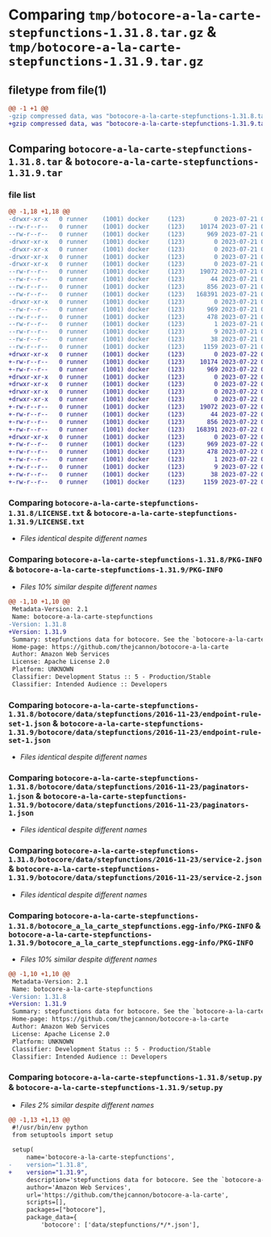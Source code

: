 # Comparing `tmp/botocore-a-la-carte-stepfunctions-1.31.8.tar.gz` & `tmp/botocore-a-la-carte-stepfunctions-1.31.9.tar.gz`

## filetype from file(1)

```diff
@@ -1 +1 @@
-gzip compressed data, was "botocore-a-la-carte-stepfunctions-1.31.8.tar", last modified: Fri Jul 21 01:21:52 2023, max compression
+gzip compressed data, was "botocore-a-la-carte-stepfunctions-1.31.9.tar", last modified: Sat Jul 22 01:20:53 2023, max compression
```

## Comparing `botocore-a-la-carte-stepfunctions-1.31.8.tar` & `botocore-a-la-carte-stepfunctions-1.31.9.tar`

### file list

```diff
@@ -1,18 +1,18 @@
-drwxr-xr-x   0 runner    (1001) docker     (123)        0 2023-07-21 01:21:52.599502 botocore-a-la-carte-stepfunctions-1.31.8/
--rw-r--r--   0 runner    (1001) docker     (123)    10174 2023-07-21 01:21:52.000000 botocore-a-la-carte-stepfunctions-1.31.8/LICENSE.txt
--rw-r--r--   0 runner    (1001) docker     (123)      969 2023-07-21 01:21:52.599502 botocore-a-la-carte-stepfunctions-1.31.8/PKG-INFO
-drwxr-xr-x   0 runner    (1001) docker     (123)        0 2023-07-21 01:21:52.599502 botocore-a-la-carte-stepfunctions-1.31.8/botocore/
-drwxr-xr-x   0 runner    (1001) docker     (123)        0 2023-07-21 01:21:52.599502 botocore-a-la-carte-stepfunctions-1.31.8/botocore/data/
-drwxr-xr-x   0 runner    (1001) docker     (123)        0 2023-07-21 01:21:52.599502 botocore-a-la-carte-stepfunctions-1.31.8/botocore/data/stepfunctions/
-drwxr-xr-x   0 runner    (1001) docker     (123)        0 2023-07-21 01:21:52.599502 botocore-a-la-carte-stepfunctions-1.31.8/botocore/data/stepfunctions/2016-11-23/
--rw-r--r--   0 runner    (1001) docker     (123)    19072 2023-07-21 01:21:06.000000 botocore-a-la-carte-stepfunctions-1.31.8/botocore/data/stepfunctions/2016-11-23/endpoint-rule-set-1.json
--rw-r--r--   0 runner    (1001) docker     (123)       44 2023-07-21 01:21:06.000000 botocore-a-la-carte-stepfunctions-1.31.8/botocore/data/stepfunctions/2016-11-23/examples-1.json
--rw-r--r--   0 runner    (1001) docker     (123)      856 2023-07-21 01:21:06.000000 botocore-a-la-carte-stepfunctions-1.31.8/botocore/data/stepfunctions/2016-11-23/paginators-1.json
--rw-r--r--   0 runner    (1001) docker     (123)   168391 2023-07-21 01:21:06.000000 botocore-a-la-carte-stepfunctions-1.31.8/botocore/data/stepfunctions/2016-11-23/service-2.json
-drwxr-xr-x   0 runner    (1001) docker     (123)        0 2023-07-21 01:21:52.599502 botocore-a-la-carte-stepfunctions-1.31.8/botocore_a_la_carte_stepfunctions.egg-info/
--rw-r--r--   0 runner    (1001) docker     (123)      969 2023-07-21 01:21:52.000000 botocore-a-la-carte-stepfunctions-1.31.8/botocore_a_la_carte_stepfunctions.egg-info/PKG-INFO
--rw-r--r--   0 runner    (1001) docker     (123)      478 2023-07-21 01:21:52.000000 botocore-a-la-carte-stepfunctions-1.31.8/botocore_a_la_carte_stepfunctions.egg-info/SOURCES.txt
--rw-r--r--   0 runner    (1001) docker     (123)        1 2023-07-21 01:21:52.000000 botocore-a-la-carte-stepfunctions-1.31.8/botocore_a_la_carte_stepfunctions.egg-info/dependency_links.txt
--rw-r--r--   0 runner    (1001) docker     (123)        9 2023-07-21 01:21:52.000000 botocore-a-la-carte-stepfunctions-1.31.8/botocore_a_la_carte_stepfunctions.egg-info/top_level.txt
--rw-r--r--   0 runner    (1001) docker     (123)       38 2023-07-21 01:21:52.599502 botocore-a-la-carte-stepfunctions-1.31.8/setup.cfg
--rw-r--r--   0 runner    (1001) docker     (123)     1159 2023-07-21 01:21:52.000000 botocore-a-la-carte-stepfunctions-1.31.8/setup.py
+drwxr-xr-x   0 runner    (1001) docker     (123)        0 2023-07-22 01:20:53.549358 botocore-a-la-carte-stepfunctions-1.31.9/
+-rw-r--r--   0 runner    (1001) docker     (123)    10174 2023-07-22 01:20:53.000000 botocore-a-la-carte-stepfunctions-1.31.9/LICENSE.txt
+-rw-r--r--   0 runner    (1001) docker     (123)      969 2023-07-22 01:20:53.549358 botocore-a-la-carte-stepfunctions-1.31.9/PKG-INFO
+drwxr-xr-x   0 runner    (1001) docker     (123)        0 2023-07-22 01:20:53.549358 botocore-a-la-carte-stepfunctions-1.31.9/botocore/
+drwxr-xr-x   0 runner    (1001) docker     (123)        0 2023-07-22 01:20:53.549358 botocore-a-la-carte-stepfunctions-1.31.9/botocore/data/
+drwxr-xr-x   0 runner    (1001) docker     (123)        0 2023-07-22 01:20:53.549358 botocore-a-la-carte-stepfunctions-1.31.9/botocore/data/stepfunctions/
+drwxr-xr-x   0 runner    (1001) docker     (123)        0 2023-07-22 01:20:53.549358 botocore-a-la-carte-stepfunctions-1.31.9/botocore/data/stepfunctions/2016-11-23/
+-rw-r--r--   0 runner    (1001) docker     (123)    19072 2023-07-22 01:20:09.000000 botocore-a-la-carte-stepfunctions-1.31.9/botocore/data/stepfunctions/2016-11-23/endpoint-rule-set-1.json
+-rw-r--r--   0 runner    (1001) docker     (123)       44 2023-07-22 01:20:09.000000 botocore-a-la-carte-stepfunctions-1.31.9/botocore/data/stepfunctions/2016-11-23/examples-1.json
+-rw-r--r--   0 runner    (1001) docker     (123)      856 2023-07-22 01:20:09.000000 botocore-a-la-carte-stepfunctions-1.31.9/botocore/data/stepfunctions/2016-11-23/paginators-1.json
+-rw-r--r--   0 runner    (1001) docker     (123)   168391 2023-07-22 01:20:09.000000 botocore-a-la-carte-stepfunctions-1.31.9/botocore/data/stepfunctions/2016-11-23/service-2.json
+drwxr-xr-x   0 runner    (1001) docker     (123)        0 2023-07-22 01:20:53.549358 botocore-a-la-carte-stepfunctions-1.31.9/botocore_a_la_carte_stepfunctions.egg-info/
+-rw-r--r--   0 runner    (1001) docker     (123)      969 2023-07-22 01:20:53.000000 botocore-a-la-carte-stepfunctions-1.31.9/botocore_a_la_carte_stepfunctions.egg-info/PKG-INFO
+-rw-r--r--   0 runner    (1001) docker     (123)      478 2023-07-22 01:20:53.000000 botocore-a-la-carte-stepfunctions-1.31.9/botocore_a_la_carte_stepfunctions.egg-info/SOURCES.txt
+-rw-r--r--   0 runner    (1001) docker     (123)        1 2023-07-22 01:20:53.000000 botocore-a-la-carte-stepfunctions-1.31.9/botocore_a_la_carte_stepfunctions.egg-info/dependency_links.txt
+-rw-r--r--   0 runner    (1001) docker     (123)        9 2023-07-22 01:20:53.000000 botocore-a-la-carte-stepfunctions-1.31.9/botocore_a_la_carte_stepfunctions.egg-info/top_level.txt
+-rw-r--r--   0 runner    (1001) docker     (123)       38 2023-07-22 01:20:53.549358 botocore-a-la-carte-stepfunctions-1.31.9/setup.cfg
+-rw-r--r--   0 runner    (1001) docker     (123)     1159 2023-07-22 01:20:53.000000 botocore-a-la-carte-stepfunctions-1.31.9/setup.py
```

### Comparing `botocore-a-la-carte-stepfunctions-1.31.8/LICENSE.txt` & `botocore-a-la-carte-stepfunctions-1.31.9/LICENSE.txt`

 * *Files identical despite different names*

### Comparing `botocore-a-la-carte-stepfunctions-1.31.8/PKG-INFO` & `botocore-a-la-carte-stepfunctions-1.31.9/PKG-INFO`

 * *Files 10% similar despite different names*

```diff
@@ -1,10 +1,10 @@
 Metadata-Version: 2.1
 Name: botocore-a-la-carte-stepfunctions
-Version: 1.31.8
+Version: 1.31.9
 Summary: stepfunctions data for botocore. See the `botocore-a-la-carte` package for more info.
 Home-page: https://github.com/thejcannon/botocore-a-la-carte
 Author: Amazon Web Services
 License: Apache License 2.0
 Platform: UNKNOWN
 Classifier: Development Status :: 5 - Production/Stable
 Classifier: Intended Audience :: Developers
```

### Comparing `botocore-a-la-carte-stepfunctions-1.31.8/botocore/data/stepfunctions/2016-11-23/endpoint-rule-set-1.json` & `botocore-a-la-carte-stepfunctions-1.31.9/botocore/data/stepfunctions/2016-11-23/endpoint-rule-set-1.json`

 * *Files identical despite different names*

### Comparing `botocore-a-la-carte-stepfunctions-1.31.8/botocore/data/stepfunctions/2016-11-23/paginators-1.json` & `botocore-a-la-carte-stepfunctions-1.31.9/botocore/data/stepfunctions/2016-11-23/paginators-1.json`

 * *Files identical despite different names*

### Comparing `botocore-a-la-carte-stepfunctions-1.31.8/botocore/data/stepfunctions/2016-11-23/service-2.json` & `botocore-a-la-carte-stepfunctions-1.31.9/botocore/data/stepfunctions/2016-11-23/service-2.json`

 * *Files identical despite different names*

### Comparing `botocore-a-la-carte-stepfunctions-1.31.8/botocore_a_la_carte_stepfunctions.egg-info/PKG-INFO` & `botocore-a-la-carte-stepfunctions-1.31.9/botocore_a_la_carte_stepfunctions.egg-info/PKG-INFO`

 * *Files 10% similar despite different names*

```diff
@@ -1,10 +1,10 @@
 Metadata-Version: 2.1
 Name: botocore-a-la-carte-stepfunctions
-Version: 1.31.8
+Version: 1.31.9
 Summary: stepfunctions data for botocore. See the `botocore-a-la-carte` package for more info.
 Home-page: https://github.com/thejcannon/botocore-a-la-carte
 Author: Amazon Web Services
 License: Apache License 2.0
 Platform: UNKNOWN
 Classifier: Development Status :: 5 - Production/Stable
 Classifier: Intended Audience :: Developers
```

### Comparing `botocore-a-la-carte-stepfunctions-1.31.8/setup.py` & `botocore-a-la-carte-stepfunctions-1.31.9/setup.py`

 * *Files 2% similar despite different names*

```diff
@@ -1,13 +1,13 @@
 #!/usr/bin/env python
 from setuptools import setup
 
 setup(
     name='botocore-a-la-carte-stepfunctions',
-    version="1.31.8",
+    version="1.31.9",
     description='stepfunctions data for botocore. See the `botocore-a-la-carte` package for more info.',
     author='Amazon Web Services',
     url='https://github.com/thejcannon/botocore-a-la-carte',
     scripts=[],
     packages=["botocore"],
     package_data={
         'botocore': ['data/stepfunctions/*/*.json'],
```

